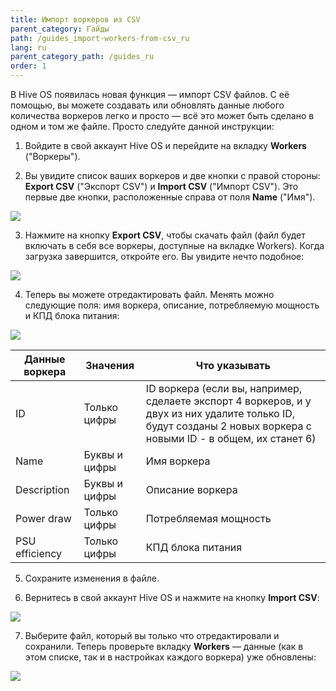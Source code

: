 ```yaml
---
title: Импорт воркеров из CSV
parent_category: Гайды
path: /guides_import-workers-from-csv_ru
lang: ru
parent_category_path: /guides_ru
order: 1
---
```


В Hive OS появилась новая функция — импорт CSV файлов. С её помощью, вы можете создавать или обновлять данные любого количества воркеров легко и просто — всё это может быть сделано в одном и том же файле. Просто следуйте данной инструкции:

1. Войдите в свой аккаунт Hive OS и перейдите на вкладку **Workers** ("Воркеры").

2. Вы увидите список ваших воркеров и две кнопки с правой стороны: **Export CSV** ("Экспорт CSV") и **Import CSV** ("Импорт CSV"). Это первые две кнопки, расположенные справа от поля **Name** ("Имя").

<img src="https://lbd.hiveos.farm/kbase/images/importCSV/workers1.png" />

3. Нажмите на кнопку **Export CSV**, чтобы скачать файл (файл будет включать в себя все воркеры, доступные на вкладке Workers). Когда загрузка завершится, откройте его. Вы увидите нечто подобное:

<img src="https://lbd.hiveos.farm/kbase/images/importCSV/workers3.png" />

4. Теперь вы можете отредактировать файл. Менять можно следующие поля: имя воркера, описание, потребляемую мощность и КПД блока питания:

<img src="https://lbd.hiveos.farm/kbase/images/importCSV/workers4.png" />

| Данные воркера | Значения      | Что указывать                                               |
|----------------|---------------|-------------------------------------------------------------|
| ID             | Только цифры  | ID воркера (если вы, например, сделаете экспорт 4 воркеров, и у двух из них удалите только ID, будут созданы 2 новых воркера с новыми ID - в общем, их станет 6) |
| Name           | Буквы и цифры | Имя воркера                                                 |
| Description    | Буквы и цифры | Описание воркера                                            |
| Power draw     | Только цифры  | Потребляемая мощность                                       |
| PSU efficiency | Только цифры  | КПД блока питания                                           |

5. Сохраните изменения в файле.

6. Вернитесь в свой аккаунт Hive OS и нажмите на кнопку **Import CSV**:

<img src="https://lbd.hiveos.farm/kbase/images/importCSV/workers2.png" />

7. Выберите файл, который вы только что отредактировали и сохранили. Теперь проверьте вкладку **Workers** — данные (как в этом списке, так и в настройках каждого воркера) уже обновлены:

<img src="https://lbd.hiveos.farm/kbase/images/importCSV/workers5.png" />
